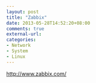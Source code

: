 ```yaml
---
layout: post
title: "Zabbix"
date: 2013-05-28T14:52:20+08:00
comments: true
external-url: 
categories: 
- Network
- System
- Linux
---
```


http://www.zabbix.com/
